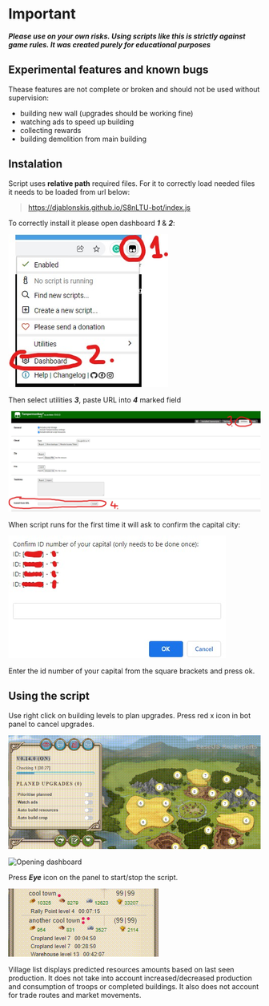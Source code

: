 # Important

**_Please use on your own risks. Using scripts like this is strictly against game rules. It was created purely for educational purposes_**

## Experimental features and known bugs

Thease features are not complete or broken and should not be used without supervision:

- building new wall (upgrades should be working fine)
- watching ads to speed up building
- collecting rewards
- building demolition from main building

## Instalation

Script uses **relative path** required files. For it to correctly load needed files it needs to be loaded from url below:

> https://djablonskis.github.io/S8nLTU-bot/index.js

To correctly install it please open dashboard **_1_** & **_2_**:

![Opening dashboard](/tut/step1.jpg)

Then select utilities **_3_**, paste URL into **_4_** marked field

![Opening dashboard](/tut/step2.jpg)

When script runs for the first time it will ask to confirm the capital city:

![Opening dashboard](/tut/capital.jpg)

Enter the id number of your capital from the square brackets and press ok.

## Using the script

Use right click on building levels to plan upgrades. Press red x icon in bot panel to cancel upgrades.

![Opening dashboard](/tut/field_upgrades.gif)

![Opening dashboard](/tut/building_upgrades.gif)

Press **_Eye_** icon on the panel to start/stop the script.

![Opening dashboard](/tut/stats.gif)

Village list displays predicted resources amounts based on last seen production. It does not take into account increased/decreased production and consumption of troops or completed buildings. It also does not account for trade routes and market movements.
